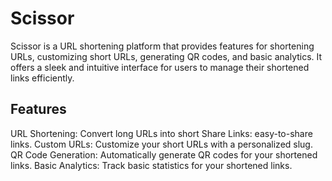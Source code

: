 # Scissor

Scissor is a URL shortening platform that provides features for shortening URLs, customizing short URLs, generating QR codes, and basic analytics. It offers a sleek and intuitive interface for users to manage their shortened links efficiently.

## Features

URL Shortening: Convert long URLs into short
Share Links: easy-to-share links.
Custom URLs: Customize your short URLs with a personalized slug.
QR Code Generation: Automatically generate QR codes for your shortened links.
Basic Analytics: Track basic statistics for your shortened links.
